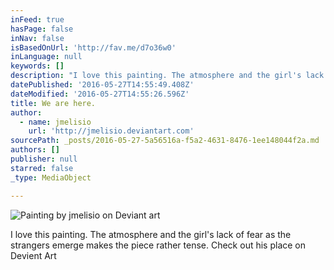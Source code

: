 ```yaml
---
inFeed: true
hasPage: false
inNav: false
isBasedOnUrl: 'http://fav.me/d7o36w0'
inLanguage: null
keywords: []
description: "I love this painting. The atmosphere and the girl's lack of fear as the strangers emerge makes the piece rather tense. Check out his place on Devient Art"
datePublished: '2016-05-27T14:55:49.408Z'
dateModified: '2016-05-27T14:55:26.596Z'
title: We are here.
author:
  - name: jmelisio
    url: 'http://jmelisio.deviantart.com'
sourcePath: _posts/2016-05-27-5a56516a-f5a2-4631-8476-1ee148044f2a.md
authors: []
publisher: null
starred: false
_type: MediaObject

---
```

![Painting by jmelisio on Deviant art](https://the-grid-user-content.s3-us-west-2.amazonaws.com/50e7d1b9-e74f-491c-9f0a-20edea8deb4b.jpg)

I love this painting. The atmosphere and the girl's lack of fear as the strangers emerge makes the piece rather tense. Check out his place on Devient Art